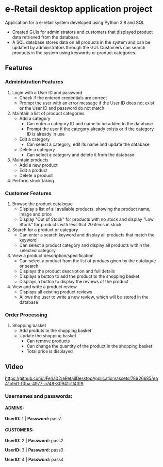 # e-Retail desktop application project

Application for a e-retail system developed using Python 3.8 and SQL
- Created GUIs for administrators and customers that displayed product data retrieved from the database.
- A SQL database stores data on all products in the system and can be updated by administrators through the GUI. Customers can search products in the system using keywords or product categories.

## Features
### Administration Features
1. Login with a User ID and password
   -  Check if the entered credentials are correct
   -  Prompt the user with an error message if the User ID does not exist or the User ID and password do not match
2. Maintain a list of product categories
   -  Add a category
      - Can enter a category ID and name to be added to the database
      - Prompt the user if the category already exists or if the category ID is already in use
   -  Edit a category
      - Can select a category, edit its name and update the database
   -  Delete a category
      - Can select a category and delete it from the database
3. Maintain products
   -  Add a new product
   -  Edit a product
   -  Delete a product
4. Perform stock taking

### Customer Features
1. Browse the product catalogue
   - Display a list of all available products, showing the product name, image and price
   - Display "Out of Stock" for products with no stock and display "Low Stock" for products with less that 20 items in stock
2. Search for a product or category
   - Can enter a search keyword and display all products that match the keyword
   - Can select a product category and display all products within the selected category
3. View a product description/specification
   - Can select a product from the list of producs given by the catalogue or search
   - Displays the product description and full details
   - Displays a button to add the product to the shopping basket
   - Displays a button to display the reviews of the product
4. View and write a product review
   - Displays all existing product reviews
   - Allows the user to write a new review, which will be stored in the database

### Order Processing
1. Shopping basket
   -  Add produts to the shopping basket
   -  Update the shopping basket
      - Can remove products
      - Can change the quantity of the product in the shopping basket
      - Total price is displayed

## Video

https://github.com/JFeria02/eRetailDesktopApplication/assets/78926685/ea41b9d1-f0ba-4977-a748-80941c1f43f9


### Usernames and passwords:
#### ADMINS:
**UserID:** 1  | **Password:** pass1

#### CUSTOMERS:
**UserID:** 2  | **Password:** pass2

**UserID:** 3  | **Password:** pass3

**UserID:** 4  | **Password:** pass4

